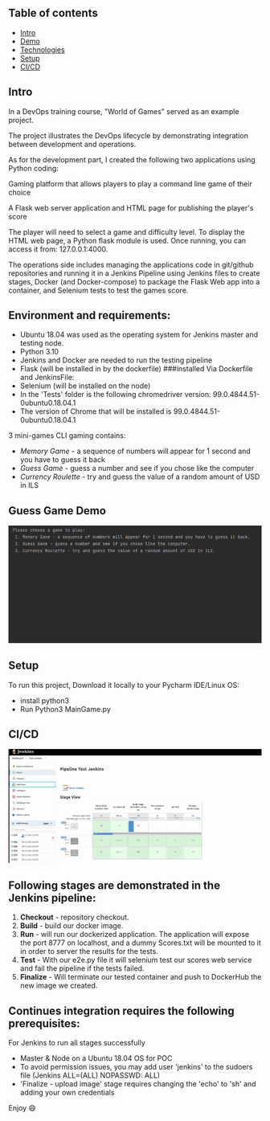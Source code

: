 ## Table of contents
* [Intro](#Intro)
* [Demo](#Demo)
* [Technologies](#technologies)
* [Setup](#setup)
* [CI/CD](#CI/CD)


## Intro 
In a DevOps training course, "World of Games" served as an example project.  

The project illustrates the DevOps lifecycle by demonstrating integration between development and operations. 

As for the development part, I created the following two applications using Python coding:  

Gaming platform that allows players to play a command line game of their choice 

A Flask web server application and HTML page for publishing the player's score  

The player will need to select a game and difficulty level. To display the HTML web page, a Python flask module is used. Once running, you can access it from: 127.0.0.1:4000. 

The operations side includes managing the applications code in git/github repositories and running it in a Jenkins Pipeline using Jenkins files to create stages, Docker (and Docker-compose) to package the Flask Web app into a container, and Selenium tests to test the games score. 

## Environment and requirements:
* Ubuntu 18.04 was used as the operating system for Jenkins master and testing node.
* Python 3.10
* Jenkins and Docker are needed to run the testing pipeline
* Flask (will be installed in by the dockerfile)
    ###installed Via Dockerfile and JenkinsFile:
* Selenium (will be installed on the node)
* In the 'Tests' folder is the following chromedriver version: 99.0.4844.51-0ubuntu0.18.04.1
* The version of Chrome that will be installed is 99.0.4844.51-0ubuntu0.18.04.1

3 mini-games CLI gaming contains: 
* *Memory Game* - a sequence of numbers will appear for 1 second and you have to
guess it back
* *Guess Game* - guess a number and see if you chose like the computer
* *Currency Roulette* - try and guess the value of a random amount of USD in ILS

## Guess Game Demo
![Alt text](Demo.gif)
	
## Setup
To run this project, Download it locally to your Pycharm IDE/Linux OS:
* install python3
* Run Python3 MainGame.py

## CI/CD
![Alt text](CI_CD.gif)

## Following stages are demonstrated in the Jenkins pipeline:
1. **Checkout** - repository checkout.
2. **Build** - build our docker image.
3. **Run** - will run our dockerized application. The application will expose the port 8777 on
localhost, and a dummy Scores.txt will be mounted to it in order to server the results for
the tests.
4. **Test** - With our e2e.py file it will selenium test our scores web service and fail the
pipeline if the tests failed.
5. **Finalize** - Will terminate our tested container and push to DockerHub the new image we created.

## Continues integration requires the following prerequisites:
For Jenkins to run all stages successfully
* Master & Node on a Ubuntu 18.04 OS for POC
* To avoid permission issues, you may add user 'jenkins' to the sudoers file (Jenkins ALL=(ALL) NOPASSWD: ALL)
* 'Finalize - upload image' stage requires changing the 'echo' to 'sh' and adding your own credentials         


Enjoy :smile: 
